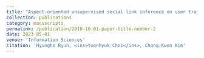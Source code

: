 ```yaml
---
title: "Aspect-oriented unsupervised social link inference on user trajectory data"
collection: publications
category: manuscripts
permalink: /publication/2010-10-01-paper-title-number-2
date: 2023-05-01
venue: 'Information Sciences'
citation: 'Hyungho Byun, <ins>Yoonhyuk Choi</ins>, Chong-Kwon Kim'
---
```

